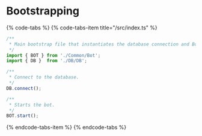 # Bootstrapping

{% code-tabs %}
{% code-tabs-item title="/src/index.ts" %}
```typescript
/**
 * Main bootstrap file that instantiates the database connection and Bot class.
 */
import { BOT } from './Common/Bot';
import { DB }  from './DB/DB';

/**
 * Connect to the database.
 */
DB.connect();

/**
 * Starts the bot.
 */
BOT.start();
```
{% endcode-tabs-item %}
{% endcode-tabs %}



